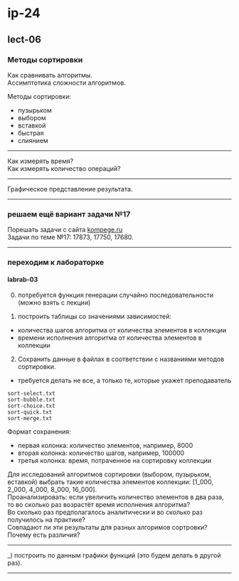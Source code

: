 # ip-24  

## lect-06  

### Методы сортировки  

Как сравнивать алгоритмы.  
Ассимптотика сложности алгоритмов.  

Методы сортировки:  
- пузырьком  
- выбором  
- вставкой  
- быстрая  
- слиянием  

---  
Как измерять время?  
Как измерять количество операций?  

---  

Графическое представление результата.  

---  

### решаем ещё вариант задачи №17  

Порешать задачи с сайта [kompege.ru](https://kompege.ru/task)  
Задачи по теме №17: 17873, 17750, 17680.  

---  

>   

### переходим к лабораторке  

#### labrab-03  

0) потребуется функция генерации случайно последовательности (можно взять с лекции)  

1) построить таблицы со значениями зависимостей:  

- количества шагов алгоритма от количества элементов в коллекции  
- времени исполнения алгоритма от количества элементов в коллекции  

2) Сохранить данные в файлах в соответствии с названиями методов сортировки.  

- требуется делать не все, а только те, которые укажет преподаватель  

`sort-select.txt`  
`sort-bubble.txt`  
`sort-choice.txt`  
`sort-quick.txt`  
`sort-merge.txt`  

Формат сохранения:  

- первая колонка: количество элементов, например, 8000  
- вторая колонка: количество шагов, например, 100000  
- третья колонка: время, потраченное на сортировку коллекции  

Для исследований алгоритмов сортировки (выбором, пузырьком, вставкой) выбрать такие количества элементов коллекции: [1_000, 2_000, 4_000, 8_000, 16_000].  
Проанализировать: если увеличить количество элементов в два раза, то во сколько раз возрастёт время исполнения алгоритма?  
Во сколько раз предполагалось аналитически и во сколько раз получилось на практике?  
Совпадают ли эти результаты для разных алгоримов сортровки?  
Почему есть различия?  


---  

_) построить по данным графики функций (это будем делать в другой раз).  

---  
